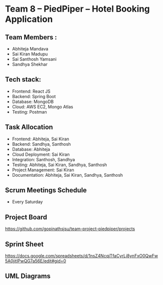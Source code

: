 # Team 8 – PiedPiper – Hotel Booking Application

## Team Members :
- Abhiteja Mandava
- Sai Kiran Madupu
- Sai Santhosh Yamsani
- Sandhya Shekhar

## Tech stack:
- Frontend: React JS
- Backend: Spring Boot
- Database: MongoDB
- Cloud: AWS EC2, Mongo Atlas
- Testing: Postman

## Task Allocation
- Frontend: Abhiteja, Sai Kiran
- Backend: Sandhya, Santhosh
- Database: Abhiteja
- Cloud Deployment: Sai Kiran
- Integration: Santhosh, Sandhya
- Testing: Abhiteja, Sai Kiran, Sandhya, Santhosh
- Project Management: Sai Kiran
- Documentation: Abhiteja, Sai Kiran, Sandhya, Santhosh

## Scrum Meetings Schedule
- Every Saturday

## Project Board
https://github.com/gopinathsjsu/team-project-piedpiper/projects

## Sprint Sheet
https://docs.google.com/spreadsheets/d/1nsZ4NcqjTfaCyrLj8ynFxO0QwFw5A0jitlPwQG7a56E/edit#gid=0

## UML Diagrams


